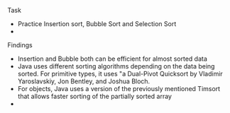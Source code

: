 Task
- Practice Insertion sort, Bubble Sort and Selection Sort
-



Findings
- Insertion and Bubble both can be efficient for almost sorted data
- Java uses different sorting algorithms depending on the data being sorted. For primitive types, it uses "a Dual-Pivot Quicksort by Vladimir Yaroslavskiy, Jon Bentley, and Joshua Bloch.
- For objects, Java uses a version of the previously mentioned Timsort that allows faster sorting of the partially sorted array
- 